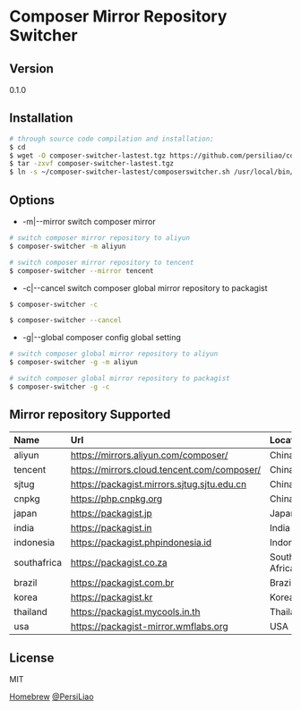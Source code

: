 Composer Mirror Repository Switcher
=========

Version
----

0.1.0

Installation
--------------

```bash
# through source code compilation and installation:
$ cd 
$ wget -O composer-switcher-lastest.tgz https://github.com/persiliao/composer-switcher/archive/v0.1.0.tar.gz
$ tar -zxvf composer-switcher-lastest.tgz
$ ln -s ~/composer-switcher-lastest/composerswitcher.sh /usr/local/bin/composer-switcher
```

Options
--------------

- -m|--mirror switch composer mirror 

```bash
# switch composer mirror repository to aliyun
$ composer-switcher -m aliyun

# switch composer mirror repository to tencent
$ composer-switcher --mirror tencent
```

- -c|--cancel switch composer global mirror repository to packagist

```sh
$ composer-switcher -c

$ composer-switcher --cancel
```

- -g|--global composer config global setting

```sh
# switch composer global mirror repository to aliyun
$ composer-switcher -g -m aliyun

# switch composer global mirror repository to packagist
$ composer-switcher -g -c
```

Mirror repository Supported
----------------------------------

|Name|Url|Location|
|:---|:-----|:-----|
|aliyun|https://mirrors.aliyun.com/composer/|China|
|tencent|https://mirrors.cloud.tencent.com/composer/|China|
|sjtug|https://packagist.mirrors.sjtug.sjtu.edu.cn|China|
|cnpkg|https://php.cnpkg.org|China|
|japan|https://packagist.jp|Japan|
|india|https://packagist.in|India|
|indonesia|https://packagist.phpindonesia.id|Indonesia|
|southafrica|https://packagist.co.za|South Africa|
|brazil|https://packagist.com.br|Brazil|
|korea|https://packagist.kr|Korea|
|thailand|https://packagist.mycools.in.th|Thailand|`
|usa|https://packagist-mirror.wmflabs.org|USA|

License
----

MIT

[Homebrew](http://brew.sh/)
[@PersiLiao](http://twitter.com/PersiLiao)
